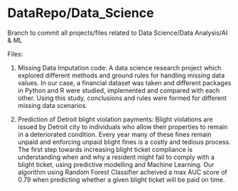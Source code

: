 # DataRepo/Data_Science
Branch to commit all projects/files related to Data Science/Data Analysis/AI & ML

Files:
1. Missing Data Imputation code: 
A data science research project which explored different methods and ground rules for handling missing data values. In our case, a financial dataset was taken and different packages in Python and R were studied, implemented and compared with each other. Using this study, conclusions and rules were formed for different missing data scenarios.

2. Prediction of Detroit blight violation payments: 
Blight violations are issued by Detroit city to individuals who allow their properties to remain in a deteriorated condition. Every year many of these fines remain unpaid and enforcing unpaid blight fines is a costly and tedious process. The first step towards increasing blight ticket compliance is understanding when and why a resident might fail to comply with a blight ticket, using predictive modelling and Machine Learning. Our algorithm using Random Forest Classifier acheived a max AUC score of 0.79 when predicting whether a given blight ticket will be paid on time.
